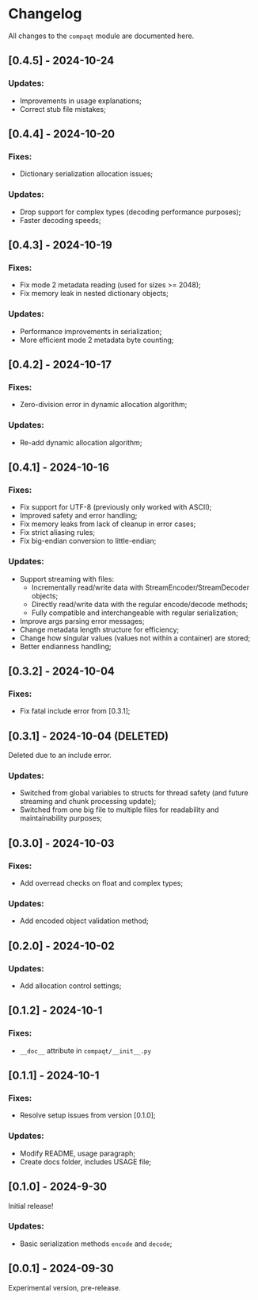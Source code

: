 # Changelog

All changes to the `compaqt` module are documented here.


## [0.4.5] - 2024-10-24

### Updates:
- Improvements in usage explanations;
- Correct stub file mistakes;


## [0.4.4] - 2024-10-20

### Fixes:
- Dictionary serialization allocation issues;

### Updates:
- Drop support for complex types (decoding performance purposes);
- Faster decoding speeds;


## [0.4.3] - 2024-10-19

### Fixes:
- Fix mode 2 metadata reading (used for sizes >= 2048);
- Fix memory leak in nested dictionary objects;

### Updates:
- Performance improvements in serialization;
- More efficient mode 2 metadata byte counting;


## [0.4.2] - 2024-10-17

### Fixes:
- Zero-division error in dynamic allocation algorithm;

### Updates:
- Re-add dynamic allocation algorithm;


## [0.4.1] - 2024-10-16

### Fixes:
- Fix support for UTF-8 (previously only worked with ASCII);
- Improved safety and error handling;
- Fix memory leaks from lack of cleanup in error cases;
- Fix strict aliasing rules;
- Fix big-endian conversion to little-endian;

### Updates:
- Support streaming with files:
    * Incrementally read/write data with StreamEncoder/StreamDecoder objects;
    * Directly read/write data with the regular encode/decode methods;
    * Fully compatible and interchangeable with regular serialization;
- Improve args parsing error messages;
- Change metadata length structure for efficiency;
- Change how singular values (values not within a container) are stored;
- Better endianness handling;


## [0.3.2] - 2024-10-04

### Fixes:
- Fix fatal include error from [0.3.1];


## [0.3.1] - 2024-10-04 (DELETED)

Deleted due to an include error.

### Updates:
- Switched from global variables to structs for thread safety (and future streaming and chunk processing update);
- Switched from one big file to multiple files for readability and maintainability purposes;


## [0.3.0] - 2024-10-03

### Fixes:
- Add overread checks on float and complex types;

### Updates:
- Add encoded object validation method;


## [0.2.0] - 2024-10-02

### Updates:
- Add allocation control settings;


## [0.1.2] - 2024-10-1

### Fixes:
- `__doc__` attribute in `compaqt/__init__.py`


## [0.1.1] - 2024-10-1

### Fixes:
- Resolve setup issues from version [0.1.0];

### Updates:
- Modify README, usage paragraph;
- Create docs folder, includes USAGE file;


## [0.1.0] - 2024-9-30

Initial release!

### Updates:
- Basic serialization methods `encode` and `decode`;


## [0.0.1] - 2024-09-30

Experimental version, pre-release.

